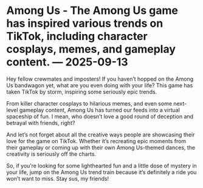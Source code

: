 # Among Us - The Among Us game has inspired various trends on TikTok, including character cosplays, memes, and gameplay content. — 2025-09-13

Hey fellow crewmates and imposters! If you haven’t hopped on the Among Us bandwagon yet, what are you even doing with your life? This game has taken TikTok by storm, inspiring some seriously epic trends.

From killer character cosplays to hilarious memes, and even some next-level gameplay content, Among Us has turned our feeds into a virtual spaceship of fun. I mean, who doesn’t love a good round of deception and betrayal with friends, right?

And let’s not forget about all the creative ways people are showcasing their love for the game on TikTok. Whether it’s recreating epic moments from their gameplay or coming up with their own Among Us-themed dances, the creativity is seriously off the charts.

So, if you’re looking for some lighthearted fun and a little dose of mystery in your life, jump on the Among Us trend train because it’s definitely a ride you won’t want to miss. Stay sus, my friends!